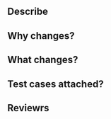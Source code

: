 Describe
------------------------------------

Why changes?
----------------------------------------

What changes?
------------------------------------------

Test cases attached?
------------------------------------------

Reviewrs
----------------------------------------------
